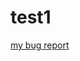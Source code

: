 # test1
[my bug report ](https://docs.google.com/spreadsheets/d/12JXwkr3hnFUD-aFb59B0aWzM_bIqOjViEbtI2ZbWkHo/edit#gid=0)
